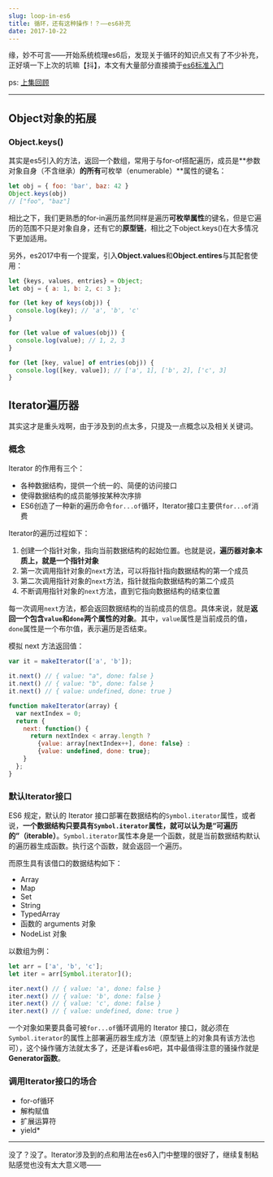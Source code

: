 ```yaml
---
slug: loop-in-es6
title: 循环，还有这种操作！？——es6补充
date: 2017-10-22
---
```


缘，妙不可言——开始系统梳理es6后，发现关于循环的知识点又有了不少补充，正好填一下上次的坑嘛【抖】，本文有大量部分直接摘于[es6标准入门](http://es6.ruanyifeng.com/)

ps: [上集回顾](http://b-sirius.me/2017/08/15/%E5%BE%AA%E7%8E%AF%EF%BC%8C%E8%BF%98%E6%9C%89%E8%BF%99%E7%A7%8D%E6%93%8D%E4%BD%9C/)

---

## Object对象的拓展

### Object.keys()

其实是es5引入的方法，返回一个数组，常用于与for-of搭配遍历，成员是**参数对象自身（不含继承）**的所有**可枚举（enumerable）**属性的键名：

```javascript
let obj = { foo: 'bar', baz: 42 }
Object.keys(obj)
// ["foo", "baz"]
```

相比之下，我们更熟悉的for-in遍历虽然同样是遍历**可枚举属性**的键名，但是它遍历的范围不只是对象自身，还有它的**原型链**，相比之下object.keys()在大多情况下更加适用。

另外，es2017中有一个提案，引入**Object.values**和**Object.entires**与其配套使用：

```Javascript
let {keys, values, entries} = Object;
let obj = { a: 1, b: 2, c: 3 };

for (let key of keys(obj)) {
  console.log(key); // 'a', 'b', 'c'
}

for (let value of values(obj)) {
  console.log(value); // 1, 2, 3
}

for (let [key, value] of entries(obj)) {
  console.log([key, value]); // ['a', 1], ['b', 2], ['c', 3]
}
```

## Iterator遍历器

其实这才是重头戏啊，由于涉及到的点太多，只提及一点概念以及相关关键词。

### 概念

Iterator 的作用有三个：

* 各种数据结构，提供一个统一的、简便的访问接口
* 使得数据结构的成员能够按某种次序排
* ES6创造了一种新的遍历命令`for...of`循环，Iterator接口主要供`for...of`消费

Iterator的遍历过程如下：

1. 创建一个指针对象，指向当前数据结构的起始位置。也就是说，**遍历器对象本质上，就是一个指针对象**
2. 第一次调用指针对象的`next`方法，可以将指针指向数据结构的第一个成员
3. 第二次调用指针对象的`next`方法，指针就指向数据结构的第二个成员
4. 不断调用指针对象的`next`方法，直到它指向数据结构的结束位置

每一次调用`next`方法，都会返回数据结构的当前成员的信息。具体来说，就是**返回一个包含`value`和`done`两个属性的对象**。其中，`value`属性是当前成员的值，`done`属性是一个布尔值，表示遍历是否结束。

模拟 next 方法返回值：

``` Javascript
var it = makeIterator(['a', 'b']);

it.next() // { value: "a", done: false }
it.next() // { value: "b", done: false }
it.next() // { value: undefined, done: true }

function makeIterator(array) {
  var nextIndex = 0;
  return {
    next: function() {
      return nextIndex < array.length ?
        {value: array[nextIndex++], done: false} :
        {value: undefined, done: true};
    }
  };
}
```

### 默认Iterator接口

ES6 规定，默认的 Iterator 接口部署在数据结构的`Symbol.iterator`属性，或者说，**一个数据结构只要具有`Symbol.iterator`属性，就可以认为是“可遍历的”（iterable）**。`Symbol.iterator`属性本身是一个函数，就是当前数据结构默认的遍历器生成函数。执行这个函数，就会返回一个遍历。

而原生具有该借口的数据结构如下：

- Array
- Map
- Set
- String
- TypedArray
- 函数的 arguments 对象
- NodeList 对象

以数组为例：

```Javascript
let arr = ['a', 'b', 'c'];
let iter = arr[Symbol.iterator]();

iter.next() // { value: 'a', done: false }
iter.next() // { value: 'b', done: false }
iter.next() // { value: 'c', done: false }
iter.next() // { value: undefined, done: true }
```

一个对象如果要具备可被`for...of`循环调用的 Iterator 接口，就必须在`Symbol.iterator`的属性上部署遍历器生成方法（原型链上的对象具有该方法也可），这个操作骚方法就太多了，还是详看es6吧，其中最值得注意的骚操作就是**Generator函数**。

### 调用Iterator接口的场合

* for-of循环
* 解构赋值
* 扩展运算符
* yield*

---

没了？没了。Iterator涉及到的点和用法在es6入门中整理的很好了，继续复制粘贴感觉也没有太大意义嗯——

